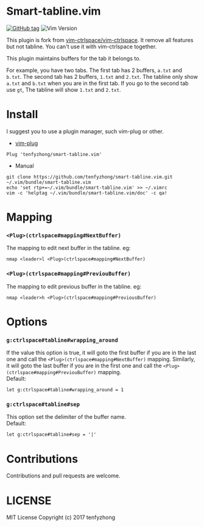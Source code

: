# Smart-tabline.vim
[![GitHub tag](https://img.shields.io/github/tag/tenfyzhong/smart-tabline.vim.svg)](https://github.com/tenfyzhong/smart-tabline.vim/tags)
![Vim Version](https://img.shields.io/badge/support-Vim%207.0.203%E2%86%91or%20NVIM-yellowgreen.svg?style=flat)

This plugin is fork from [vim-ctrlspace/vim-ctrlspace](https://github.com/vim-ctrlspace/vim-ctrlspace). 
It remove all features but not tabline. You can't use it with vim-ctrlspace together.  

This plugin maintains buffers for the tab it belongs to.  

For example, you have two tabs. The first tab has 2 buffers, `a.txt` and `b.txt`. 
The second tab has 2 buffers, `1.txt` and `2.txt`. The tabline only show `a.txt` 
and `b.txt` when you are in the first tab. If you go to the second tab use `gt`, 
The tabline will show `1.txt` and `2.txt`.  

# Install
I suggest you to use a plugin manager, such vim-plug or other.
- [vim-plug][]
```viml
Plug 'tenfyzhong/smart-tabline.vim'
```
- Manual
```
git clone https://github.com/tenfyzhong/smart-tabline.vim.git ~/.vim/bundle/smart-tabline.vim
echo 'set rtp+=~/.vim/bundle/smart-tabline.vim' >> ~/.vimrc
vim -c 'helptag ~/.vim/bundle/smart-tabline.vim/doc' -c qa!
```

# Mapping
### `<Plug>(ctrlspace#mapping#NextBuffer)`
The mapping to edit next buffer in the tabline. eg:  
```viml
nmap <leader>l <Plug>(ctrlspace#mapping#NextBuffer)
```

### `<Plug>(ctrlspace#mapping#PreviouBuffer)`
The mapping to edit previous buffer in the tabline. eg:  
```viml
nmap <leader>h <Plug>(ctrlspace#mapping#PreviousBuffer)
```

# Options
### `g:ctrlspace#tabline#wrapping_around`
If the value this option is true, it will goto the first buffer if you are in 
the last one and call the `<Plug>(ctrlspace#mapping#NextBuffer)` mapping. 
Similarly, it will goto the last buffer if you are in the first one and call the
`<Plug>(ctrlspace#mapping#PreviouBuffer)` mapping.  
Default:  
```viml
let g:ctrlspace#tabline#wrapping_around = 1
```

### `g:ctrlspace#tabline#sep`
This option set the delimiter of the buffer name.  
Default:
```viml
let g:ctrlspace#tabline#sep = '|'
```

# Contributions 
Contributions and pull requests are welcome.

# LICENSE
MIT License Copyright (c) 2017 tenfyzhong

[vim-plug]: https://github.com/junegunn/vim-plug
